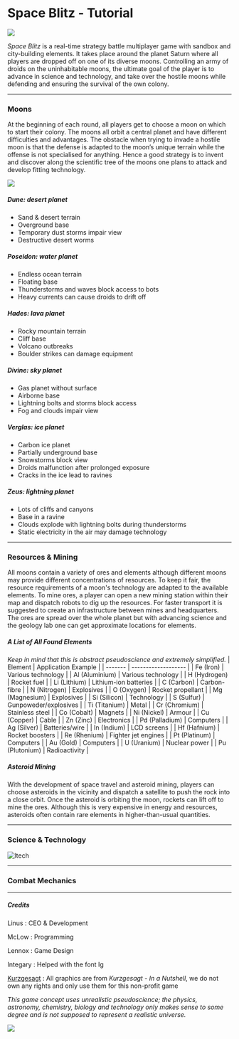 # **Space Blitz** - Tutorial

![](https://w0.peakpx.com/wallpaper/300/291/HD-wallpaper-sci-fi-black-hole-kurzgesagt-minimalist.jpg)

_Space Blitz_ is a real-time strategy battle multiplayer game with sandbox and city-building elements. It takes place around the planet Saturn where all players are dropped off on one of its diverse moons. Controlling an army of droids on the uninhabitable moons, the ultimate goal of the player is to advance in science and technology, and take over the hostile moons while defending and ensuring the survival of the own colony.

---
### Moons
At the beginning of each round, all players get to choose a moon on which to start their colony. The moons all orbit a central planet and have different difficulties and advantages. The obstacle when trying to invade a hostile moon is that the defense is adapted to the moon’s unique terrain while the offense is not specialised for anything. Hence a good strategy is to invent and discover along the scientific tree of the moons one plans to attack and develop fitting technology.

![](https://i.pinimg.com/originals/96/0c/5b/960c5bfc27899d17b010f80347a2cccb.png)

##### Dune: desert planet
- Sand & desert terrain
- Overground base
- Temporary dust storms impair view
- Destructive desert worms

##### Poseidon: water planet
- Endless ocean terrain
- Floating base
- Thunderstorms and waves block access to bots
- Heavy currents can cause droids to drift off

##### Hades: lava planet
- Rocky mountain terrain
- Cliff base
- Volcano outbreaks
- Boulder strikes can damage equipment

##### Divine: sky planet
- Gas planet without surface
- Airborne base
- Lightning bolts and storms block access
- Fog and clouds impair view

##### Verglas: ice planet
- Carbon ice planet
- Partially underground base
- Snowstorms block view
- Droids malfunction after prolonged exposure
- Cracks in the ice lead to ravines

##### Zeus: lightning planet
- Lots of cliffs and canyons
- Base in a ravine
- Clouds explode with lightning bolts during thunderstorms
- Static electricity in the air may damage technology

---
### Resources & Mining
All moons contain a variety of ores and elements although different moons may provide different concentrations of resources. To keep it fair, the resource requirements of a moon's technology are adapted to the available elements. To mine ores, a player can open a new mining station within their map and dispatch robots to dig up the resources. For faster transport it is suggested to create an infrastructure between mines and headquarters. The ores are spread over the whole planet but with advancing science and the geology lab one can get approximate locations for elements.

##### A List of All Found Elements
_Keep in mind that this is abstract pseudoscience and extremely simplified._
| Element | Application Example |
| ------- | ------------------- |
| Fe (Iron) | Various technology |
| Al (Aluminium) | Various technology |
| H (Hydrogen) | Rocket fuel |
| Li (Lithium) | Lithium-ion batteries |
| C (Carbon) | Carbon-fibre |
| N (Nitrogen) | Explosives |
| O (Oxygen) | Rocket propellant |
| Mg (Magnesium) | Explosives |
| Si (Silicon) | Technology |
| S (Sulfur) | Gunpoweder/explosives |
| Ti (Titanium) | Metal |
| Cr (Chromium) | Stainless steel |
| Co (Cobalt) | Magnets |
| Ni (Nickel) | Armour |
| Cu (Copper) | Cable |
| Zn (Zinc) | Electronics |
| Pd (Palladium) | Computers |
| Ag (Silver) | Batteries/wire |
| In (Indium) | LCD screens |
| Hf (Hafnium) | Rocket boosters |
| Re (Rhenium) | Fighter jet engines |
| Pt (Platinum) | Computers |
| Au (Gold) | Computers |
| U (Uranium) | Nuclear power |
| Pu (Plutonium) | Radioactivity |

##### Asteroid Mining
With the development of space travel and asteroid mining, players can choose asteroids in the vicinity and dispatch a satellite to push the rock into a close orbit. Once the asteroid is orbiting the moon, rockets can lift off to mine the ores. Although this is very expensive in energy and resources, asteroids often contain rare elements in higher-than-usual quantities.

---
### Science & Technology
![ltech]

---
### Combat Mechanics

---
##### **Credits**
Linus
: CEO & Development

McLow
: Programming

Lennox
: Game Design

Integary
: Helped with the font Ig

[Kurzgesagt](https://kurzgesagt.org/)
: All graphics are from _Kurzgesagt - In a Nutshell_, we do not own any rights and only use them for this non-profit game

_This game concept uses unrealistic pseudoscience; the physics, astronomy, chemistry, biology and technology only makes sense to some degree and is not supposed to represent a realistic universe._

![](https://www.reviewgeek.com/p/uploads/2021/01/63565101.png?height=200p&trim=2,2,2,2&crop=16:9)

[ltech]: https://cvws.icloud-content.com/B/ARQNPL2QndMnXzqNThv5YJFfv505AXWSDg3a6ovsl3zh7gT9X7QZJnoI/LTechTree.png?o=As6kaZ3OmKt198ZtfJtIaN-i6Dy7-wWhwSl9bpU5ZiR9&v=1&x=3&a=CAog4gjgaXbnXVIiB3IK9k6h9CscdRt-0-CRFZgnRuynaXwSbxCjtaeb3S8Yw6zem90vIgEAUgRfv505WgQZJnoIaicucApFL3KJtdL3jZ0tTBATN0VrfCtyHLwrHJpI3K79dDPrV_f__MhyJ1fUlogG3qwOAPKpnl-1DEJlTTF2iCAi8_-GvxwhQ24wHEvVAEe7DQ&e=1639930369&fl=&r=b0f2febf-d1d9-49d5-b016-c07dbcc9bef8-1&k=uXfc-DZRSMe6Hk03-AbM6A&ckc=com.apple.clouddocs&ckz=com.apple.CloudDocs&p=65&s=oM9rqm_wfhMBqTYrcKtEaPwqa7E&cd=i
[dtech]: https://cvws.icloud-content.com/B/AbUctUp5S0y5KUgb172iK1ROmjpZAbysVaBY7F_HWXvsfb2ckuSXA9b9/DTechTree.png?o=ArSftMPL-Do7AfvM3GNqx2EuFZuPArK3ZSdXwUT2aZla&v=1&x=3&a=CAogboU6QCN2T2baTxx1pRY6KbKn4aTE7Q5yi5qMs2XLJe0SbxCcx6yb3S8YvL7jm90vIgEAUgROmjpZWgSXA9b9aic-Uj2dpQHjyBzwLGN0ouw07-QT5Tl0O_AXIAXwfzMcHgNOm6RTsnVyJw3cZ-i5qCcOPu0atWJ3MCRK6_A0bxWVD664zi7LxKHWGiFoNZjKqQ&e=1639930453&fl=&r=7b0d4e3c-1d09-44b6-bcb4-aec86a3bcd01-1&k=8FvhguSh-eiT-uEj2K3xbw&ckc=com.apple.clouddocs&ckz=com.apple.CloudDocs&p=65&s=gRfeJMIKN00x1ISUUR0cJfoXsY0&cd=i